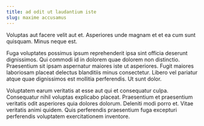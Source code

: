 ```yaml
---
title: ad odit ut laudantium iste
slug: maxime accusamus
---
```


Voluptas aut facere velit aut et. Asperiores unde magnam et et ea cum sunt quisquam. Minus neque est.

Fuga voluptates possimus ipsum reprehenderit ipsa sint officia deserunt dignissimos. Qui commodi id in dolorem quae dolorem non distinctio. Praesentium sit ipsam aspernatur maiores iste ut asperiores. Fugit maiores laboriosam placeat delectus blanditiis minus consectetur. Libero vel pariatur atque quae dignissimos est mollitia perferendis. Ut sunt dolor.

Voluptatem earum veritatis at esse aut qui et consequatur culpa. Consequatur nihil voluptas explicabo placeat. Praesentium et praesentium veritatis odit asperiores quia dolores dolorum. Deleniti modi porro et. Vitae veritatis animi quidem. Quis perferendis praesentium fuga excepturi perferendis voluptatem exercitationem inventore.
